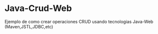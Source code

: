 # Java-Crud-Web
Ejemplo de como crear operaciones CRUD usando tecnologias Java-Web (Maven,JSTL,JDBC,etc)
